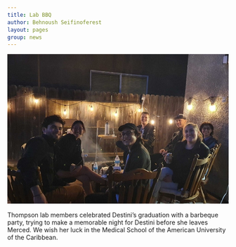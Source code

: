 ```yaml
---
title: Lab BBQ
author: Behnoush Seifinoferest
layout: pages
group: news
---
```


<span class="image fit"><img src="/images/Picture1.jpg" alt="" class="img-responsive"></span>

Thompson lab members celebrated Destini’s graduation with a barbeque party, trying to make a memorable night for Destini before she leaves Merced. We wish her luck in the Medical School of the American University of the Caribbean. 
